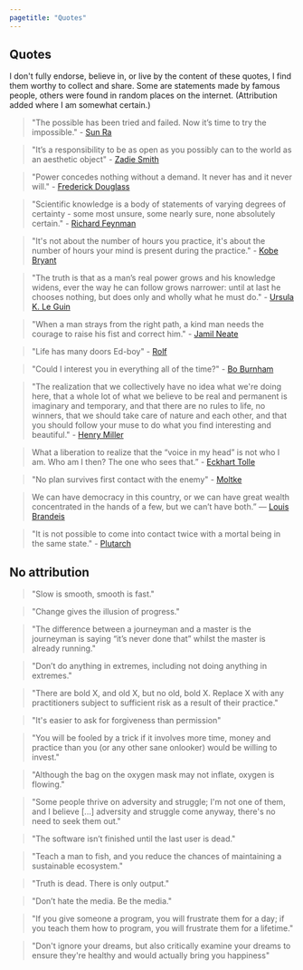 ```yaml
---
pagetitle: "Quotes"
---
```


## Quotes

I don't fully endorse, believe in, or live by the content of these quotes, I find them worthy to collect and share. Some are statements made by famous people, others were found in random places on the internet. (Attribution added where I am somewhat certain.)

> "The possible has been tried and failed. Now it’s time to try the impossible." - [Sun Ra](https://en.wikipedia.org/wiki/Sun_Ra)

> "It’s a responsibility to be as open as you possibly can to the world as an aesthetic object" - [Zadie Smith](https://en.wikipedia.org/wiki/Zadie_Smith)

> "Power concedes nothing without a demand. It never has and it never will." - [Frederick Douglass](https://en.wikipedia.org/wiki/Frederick_Douglass)

> "Scientific knowledge is a body of statements of varying degrees of certainty - some most unsure, some nearly sure, none absolutely certain." - [Richard Feynman](https://en.wikipedia.org/wiki/Richard_Feynman)

> "It's not about the number of hours you practice, it's about the number of hours your mind is present during the practice." - [Kobe Bryant](https://en.wikipedia.org/wiki/Kobe_Bryant)

> "The truth is that as a man’s real power grows and his knowledge widens, ever the way he can follow grows narrower: until at last he chooses nothing, but does only and wholly what he must do." - [Ursula K. Le Guin](https://en.wikipedia.org/wiki/Ursula_K._Le_Guin)

> "When a man strays from the right path, a kind man needs the courage to raise his fist and correct him." - [Jamil Neate](https://gundam.fandom.com/wiki/Jamil_Neate)

> "Life has many doors Ed-boy" - [Rolf](https://ed.fandom.com/wiki/Rolf)

> "Could I interest you in everything all of the time?" - [Bo Burnham](https://www.youtube.com/watch?v=8NJDMV9hJxc)

> "The realization that we collectively have no idea what we're doing here, that a whole lot of what we believe to be real and permanent is imaginary and temporary, and that there are no rules to life, no winners, that we should take care of nature and each other, and that you should follow your muse to do what you find interesting and beautiful." - [Henry Miller](https://en.wikipedia.org/wiki/Henry_Miller)

> What a liberation to realize that the “voice in my head” is not who I am. Who am I then? The one who sees that.” - [Eckhart Tolle](https://en.wikipedia.org/wiki/Eckhart_Tolle)

> "No plan survives first contact with the enemy" - [Moltke](https://en.wikipedia.org/wiki/Helmuth_von_Moltke_the_Elder)

> We can have democracy in this country, or we can have great wealth concentrated in the hands of a few, but we can’t have both.” — [Louis Brandeis](https://en.wikipedia.org/wiki/Louis_Brandeis)

> "It is not possible to come into contact twice with a mortal being in the same state." - [Plutarch](https://en.wikipedia.org/wiki/Plutarch)

## No attribution

> "Slow is smooth, smooth is fast."

> "Change gives the illusion of progress."

> "The difference between a journeyman and a master is the journeyman is saying “it’s never done that” whilst the master is already running."

> "Don’t do anything in extremes, including not doing anything in extremes."

> "There are bold X, and old X, but no old, bold X. Replace X with any practitioners subject to sufficient risk as a result of their practice."

> "It's easier to ask for forgiveness than permission"

> "You will be fooled by a trick if it involves more time, money and practice than you (or any other sane onlooker) would be willing to invest."

> "Although the bag on the oxygen mask may not inflate, oxygen is flowing."

> "Some people thrive on adversity and struggle; I'm not one of them, and I believe [...] adversity and struggle come anyway, there's no need to seek them out."

> "The software isn’t finished until the last user is dead."

> "Teach a man to fish, and you reduce the chances of maintaining a sustainable ecosystem."

> "Truth is dead. There is only output."

> "Don’t hate the media. Be the media."

> "If you give someone a program, you will frustrate them for a day; if you teach them how to program, you will frustrate them for a lifetime."

> "Don't ignore your dreams, but also critically examine your dreams to ensure they're healthy and would actually bring you happiness"
